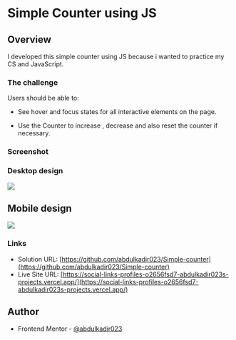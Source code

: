 # Simple Counter using JS


## Overview


I developed this simple counter using JS because i wanted to practice my CS and JavaScript.

### The challenge

Users should be able to:

- See hover and focus states for all interactive elements on the page.

 - Use the Counter to increase , decrease and also reset the counter if necessary.


 ### Screenshot

### Desktop design

![](./myDeskPreview.png)

## Mobile design

![](./myMobilePreview.png)


### Links

- Solution URL: [https://github.com/abdulkadir023/Simple-counter](https://github.com/abdulkadir023/Simple-counter)
- Live Site URL: [https://social-links-profiles-o2656fsd7-abdulkadir023s-projects.vercel.app/](https://social-links-profiles-o2656fsd7-abdulkadir023s-projects.vercel.app/)

## Author

- Frontend Mentor - [@abdulkadir023](https://github.com/abdulkadir023/)